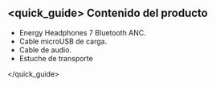 ## <quick_guide> Contenido del producto

* Energy Headphones 7 Bluetooth ANC.
* Cable microUSB de carga.
* Cable de audio.
* Estuche de transporte

</quick_guide>
